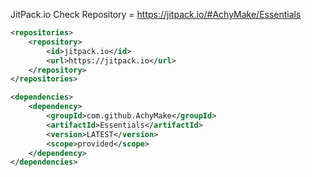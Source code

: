 JitPack.io Check Repository = https://jitpack.io/#AchyMake/Essentials
```xml
<repositories>
    <repository>
        <id>jitpack.io</id>
        <url>https://jitpack.io</url>
    </repository>
</repositories>

<dependencies>
    <dependency>
        <groupId>com.github.AchyMake</groupId>
        <artifactId>Essentials</artifactId>
        <version>LATEST</version>
        <scope>provided</scope>
    </dependency>
</dependencies>
```
